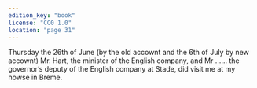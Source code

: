 ```yaml
---
edition_key: "book"
license: "CC0 1.0"
location: "page 31"
---
```

Thursday the 26th of June (by the old accownt and the 6th of July by new accownt) Mr. Hart, the minister of the English
company, and Mr …… the governor’s deputy of the English
company at Stade, did visit me at my howse in Breme.
